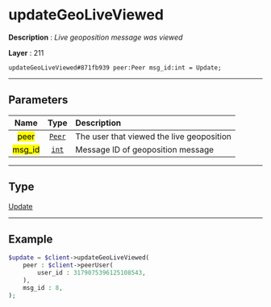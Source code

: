 # updateGeoLiveViewed

**Description** : *Live geoposition message was viewed*

**Layer** : 211

```tl
updateGeoLiveViewed#871fb939 peer:Peer msg_id:int = Update;
```

---

## Parameters

| Name | Type | Description |
| :---: | :---: | :--- |
| <mark>peer</mark> | [`Peer`](type/Peer) | The user that viewed the live geoposition |
| <mark>msg_id</mark> | [`int`](type/int) | Message ID of geoposition message |

---

## Type

[Update](type/Update)

---

## Example

```php
$update = $client->updateGeoLiveViewed(
	peer : $client->peerUser(
		user_id : 3179075396125108543,
	),
	msg_id : 8,
);
```